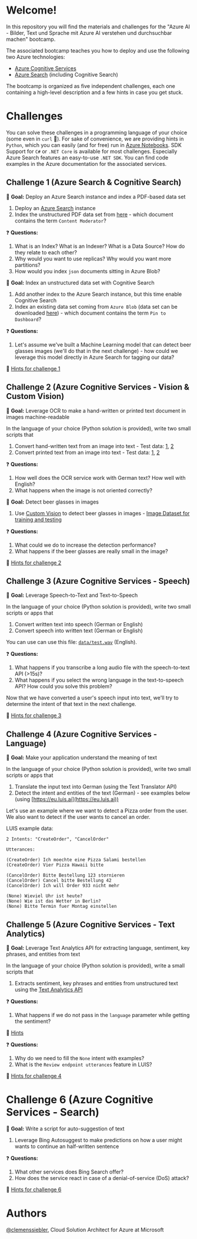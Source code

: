 # Welcome!

In this repository you will find the materials and challenges for the "Azure AI - Bilder, Text und Sprache mit Azure AI verstehen und durchsuchbar machen" bootcamp.

The associated bootcamp teaches you how to deploy and use the following two Azure technologies:

* [Azure Cognitive Services](https://azure.microsoft.com/en-us/services/cognitive-services/)
* [Azure Search](https://azure.microsoft.com/en-us/services/search/) (including Cognitive Search)

The bootcamp is organized as five independent challenges, each one containing a high-level description and a few hints in case you get stuck.

# Challenges

You can solve these challenges in a programming language of your choice (some even in `curl` :hammer:). For sake of convenience, we are providing hints in `Python`, which you can easily (and for free) run in [Azure Notebooks](https://notebooks.azure.com). SDK Support for `C#` or `.NET Core` is available for most challenges. Especially Azure Search features an easy-to-use `.NET SDK`. You can find code examples in the Azure documentation for the associated services.

## Challenge 1 (Azure Search & Cognitive Search)

:triangular_flag_on_post: **Goal:** Deploy an Azure Search instance and index a PDF-based data set 

1. Deploy an [Azure Search](https://docs.microsoft.com/en-us/azure/search/search-create-service-portal) instance
1. Index the unstructured PDF data set from [here](data/search-dataset-pdf.zip) - which document contains the term `Content Moderator`?

:question: **Questions:** 

1. What is an Index? What is an Indexer? What is a Data Source? How do they relate to each other?
1. Why would you want to use replicas? Why would you want more partitions?
1. How would you index `json` documents sitting in Azure Blob?

:triangular_flag_on_post: **Goal:** Index an unstructured data set with Cognitive Search

1. Add another index to the Azure Search instance, but this time enable Cognitive Search
1. Index an existing data set coming from `Azure Blob` (data set can be downloaded [here](data/search-dataset-cognitive.zip)) - which document contains the term `Pin to Dashboard`?

:question: **Questions:** 

1. Let's assume we've built a Machine Learning model that can detect beer glasses images (we'll do that in the next challenge) - how could we leverage this model directly in Azure Search for tagging our data?

:see_no_evil: [Hints for challenge 1](hints/challenge_01.md)

## Challenge 2 (Azure Cognitive Services - Vision & Custom Vision)

:triangular_flag_on_post: **Goal:** Leverage OCR to make a hand-written or printed text document in images machine-readable

In the language of your choice (Python solution is provided), write two small scripts that

1. Convert hand-written text from an image into text - Test data: [1](https://bootcamps.blob.core.windows.net/ml-test-images/ocr_handwritten_1.jpg), [2](https://bootcamps.blob.core.windows.net/ml-test-images/ocr_handwritten_2.jpg)
1. Convert printed text from an image into text - Test data: [1](https://bootcamps.blob.core.windows.net/ml-test-images/ocr_printed_1.jpg), [2](https://bootcamps.blob.core.windows.net/ml-test-images/ocr_printed_2.jpg)

:question: **Questions:** 

1. How well does the OCR service work with German text? How well with English?
1. What happens when the image is not oriented correctly?

:triangular_flag_on_post: **Goal:** Detect beer glasses in images

1. Use [Custom Vision](https://customvision.ai) to detect beer glasses in images - [Image Dataset for training and testing](https://bootcamps.blob.core.windows.net/ml-test-images/beer_glasses.zip)

:question: **Questions:** 

1. What could we do to increase the detection performance?
1. What happens if the beer glasses are really small in the image?

:see_no_evil: [Hints for challenge 2](hints/challenge_02.md)

## Challenge 3 (Azure Cognitive Services - Speech)

:triangular_flag_on_post: **Goal:** Leverage Speech-to-Text and Text-to-Speech

In the language of your choice (Python solution is provided), write two small scripts or apps that

1. Convert written text into speech (German or English)
1. Convert speech into written text (German or English)

You can use can use this file: [`data/test.wav`](data/test.wav) (English).

:question: **Questions:** 

1. What happens if you transcribe a long audio file with the speech-to-text API (>15s)?
1. What happens if you select the wrong language in the text-to-speech API? How could you solve this problem?

Now that we have converted a user's speech input into text, we'll try to determine the intent of that text in the next challenge.

:see_no_evil: [Hints for challenge 3](hints/challenge_03.md)

## Challenge 4 (Azure Cognitive Services - Language)

:triangular_flag_on_post: **Goal:** Make your application understand the meaning of text

In the language of your choice (Python solution is provided), write two small scripts or apps that

1. Translate the input text into German (using the Text Translator API)
1. Detect the intent and entities of the text (German) - see examples below (using [https://eu.luis.ai](https://eu.luis.ai))

Let's use an example where we want to detect a Pizza order from the user. We also want to detect if the user wants to cancel an order.

LUIS example data:

```
2 Intents: "CreateOrder", "CancelOrder"

Utterances:

(CreateOrder) Ich moechte eine Pizza Salami bestellen 
(CreateOrder) Vier Pizza Hawaii bitte 

(CancelOrder) Bitte Bestellung 123 stornieren
(CancelOrder) Cancel bitte Bestellung 42
(CancelOrder) Ich will Order 933 nicht mehr

(None) Wieviel Uhr ist heute?
(None) Wie ist das Wetter in Berlin?
(None) Bitte Termin fuer Montag einstellen
```

## Challenge 5 (Azure Cognitive Services - Text Analytics)

:triangular_flag_on_post: **Goal:** Leverage Text Analytics API for extracting language, sentiment, key phrases, and entities from text

In the language of your choice (Python solution is provided), write a small scripts that

1. Extracts sentiment, key phrases and entities from unstructured text using the [Text Analytics API](https://azure.microsoft.com/en-us/services/cognitive-services/text-analytics/)

:question: **Questions:** 

1. What happens if we do not pass in the `language` parameter while getting the sentiment? 

:see_no_evil: [Hints](hints/challenge_05.md)


:question: **Questions:** 

1. Why do we need to fill the `None` intent with examples?
1. What is the `Review endpoint utterances` feature in LUIS?

:see_no_evil: [Hints for challenge 4](hints/challenge_04.md)

# Challenge 6 (Azure Cognitive Services - Search)

:triangular_flag_on_post: **Goal:** Write a script for auto-suggestion of text

1. Leverage Bing Autosuggest to make predictions on how a user might wants to continue an half-written sentence

:question: **Questions:** 

1. What other services does Bing Search offer?
1. How does the service react in case of a denial-of-service (DoS) attack?

:see_no_evil: [Hints for challenge 6](hints/challenge_06.md)

# Authors

[@clemenssiebler](https://twitter.com/clemenssiebler), Cloud Solution Architect for Azure at Microsoft